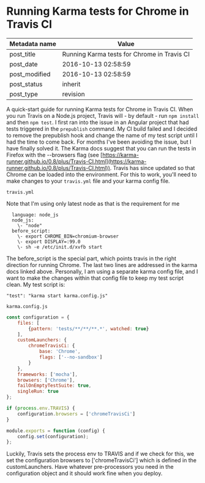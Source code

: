 
# Running Karma tests for Chrome in Travis CI


| Metadata name | Value |
| --------- | ------ |
| post_title | Running Karma tests for Chrome in Travis CI | 
| post_date | 2016-10-13 02:58:59 | 
| post_modified | 2016-10-13 02:58:59 | 
| post_status | inherit | 
| post_type | revision |

A quick-start guide for running Karma tests for Chrome in Travis CI. When you run Travis on a Node.js project, Travis will - by default - run `npm install` and then `npm test`. I first ran into the issue in an Angular project that had tests triggered in the `prepublish` command. My CI build failed and I decided to remove the prepublish hook and change the name of my test script until I had the time to come back. For months I've been avoiding the issue, but I have finally solved it. The Karma docs suggest that you can run the tests in Firefox with the --browsers flag (see [https://karma-runner.github.io/0.8/plus/Travis-CI.html](https://karma-runner.github.io/0.8/plus/Travis-CI.html)). Travis has since updated so that Chrome can be loaded into the environment. For this to work, you'll need to make changes to your `travis.yml` file and your karma config file.

`travis.yml`

Note that I'm using only latest node as that is the requirement for me
```
  language: node_js
  node_js:
    \- "node"
  before_script:
    \- export CHROME_BIN=chromium-browser
    \- export DISPLAY=:99.0
    \- sh -e /etc/init.d/xvfb start
```

The before_script is the special part, which points travis in the right direction for running Chrome. The last two lines are addressed in the karma docs linked above. Personally, I am using a separate karma config file, and I want to make the changes within that config file to keep my test script clean. My test script is:

`"test": "karma start karma.config.js"`

`karma.config.js`

```javascript
const configuration = {
    files: [
        {pattern: 'tests/**/**/**.*', watched: true}
    ],
    customLaunchers: {
        chromeTravisCi: {
            base: 'Chrome',
            flags: ['--no-sandbox']
        }
    },
    frameworks: ['mocha'],
    browsers: ['Chrome'],
    failOnEmptyTestSuite: true,
    singleRun: true
};

if (process.env.TRAVIS) {
    configuration.browsers = ['chromeTravisCi']
}

module.exports = function (config) {
    config.set(configuration);
};
```

Luckily, Travis sets the process env to TRAVIS and if we check for this, we set the configuration browsers to \['chromeTravisCi'\] which is defined in the customLaunchers. Have whatever pre-processors you need in the configuration object and it should work fine when you deploy.
        